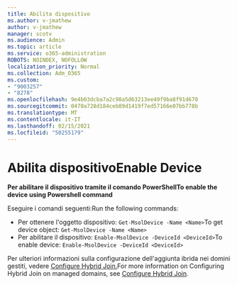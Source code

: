```yaml
---
title: Abilita dispositivo
ms.author: v-jmathew
author: v-jmathew
manager: scotv
ms.audience: Admin
ms.topic: article
ms.service: o365-administration
ROBOTS: NOINDEX, NOFOLLOW
localization_priority: Normal
ms.collection: Adm_O365
ms.custom:
- "9003257"
- "8278"
ms.openlocfilehash: 9e4b03dcba7a2c98a5d63213ee49f9ba8f91d670
ms.sourcegitcommit: 0470a728d184ceb89d1419f7ed57166e07bb778b
ms.translationtype: MT
ms.contentlocale: it-IT
ms.lasthandoff: 02/15/2021
ms.locfileid: "50255179"
---
```

# <a name="enable-device"></a><span data-ttu-id="c5624-102">Abilita dispositivo</span><span class="sxs-lookup"><span data-stu-id="c5624-102">Enable Device</span></span>

<span data-ttu-id="c5624-103">**Per abilitare il dispositivo tramite il comando PowerShell**</span><span class="sxs-lookup"><span data-stu-id="c5624-103">**To enable the device using Powershell command**</span></span>

<span data-ttu-id="c5624-104">Eseguire i comandi seguenti:</span><span class="sxs-lookup"><span data-stu-id="c5624-104">Run the following commands:</span></span>

- <span data-ttu-id="c5624-105">Per ottenere l'oggetto dispositivo: `Get-MsolDevice -Name <Name>`</span><span class="sxs-lookup"><span data-stu-id="c5624-105">To get device object: `Get-MsolDevice -Name <Name>`</span></span>
- <span data-ttu-id="c5624-106">Per abilitare il dispositivo: `Enable-MsolDevice -DeviceId <DeviceId>`</span><span class="sxs-lookup"><span data-stu-id="c5624-106">To enable device: `Enable-MsolDevice -DeviceId <DeviceId>`</span></span>

<span data-ttu-id="c5624-107">Per ulteriori informazioni sulla configurazione dell'aggiunta ibrida nei domini gestiti, vedere [Configure Hybrid Join.](https://docs.microsoft.com/azure/active-directory/devices/hybrid-azuread-join-managed-domains)</span><span class="sxs-lookup"><span data-stu-id="c5624-107">For more information on Configuring Hybrid Join on managed domains, see [Configure Hybrid Join](https://docs.microsoft.com/azure/active-directory/devices/hybrid-azuread-join-managed-domains).</span></span>
